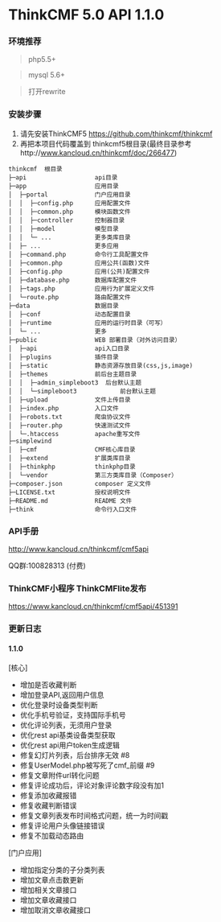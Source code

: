 ThinkCMF 5.0 API 1.1.0
===============
### 环境推荐
> php5.5+

> mysql 5.6+

> 打开rewrite

### 安装步骤

1. 请先安装ThinkCMF5 https://github.com/thinkcmf/thinkcmf
2. 再把本项目代码覆盖到 thinkcmf5根目录(最终目录参考http://www.kancloud.cn/thinkcmf/doc/266477)
```
thinkcmf  根目录
├─api                   api目录
├─app                   应用目录
│  ├─portal             门户应用目录
│  │  ├─config.php      应用配置文件
│  │  ├─common.php      模块函数文件
│  │  ├─controller      控制器目录
│  │  ├─model           模型目录
│  │  └─ ...            更多类库目录
│  ├─ ...               更多应用
│  ├─command.php        命令行工具配置文件
│  ├─common.php         应用公共(函数)文件
│  ├─config.php         应用(公共)配置文件
│  ├─database.php       数据库配置文件
│  ├─tags.php           应用行为扩展定义文件
│  └─route.php          路由配置文件
├─data                  数据目录
│  ├─conf               动态配置目录
│  ├─runtime            应用的运行时目录（可写）
│  └─ ...               更多
├─public                WEB 部署目录（对外访问目录）
│  ├─api                api入口目录
│  ├─plugins            插件目录
│  ├─static             静态资源存放目录(css,js,image)
│  ├─themes             前后台主题目录
│  │  ├─admin_simpleboot3  后台默认主题
│  │  └─simpleboot3            前台默认主题
│  ├─upload             文件上传目录
│  ├─index.php          入口文件
│  ├─robots.txt         爬虫协议文件
│  ├─router.php         快速测试文件
│  └─.htaccess          apache重写文件
├─simplewind         
│  ├─cmf                CMF核心库目录
│  ├─extend             扩展类库目录
│  ├─thinkphp           thinkphp目录
│  └─vendor             第三方类库目录（Composer）
├─composer.json         composer 定义文件
├─LICENSE.txt           授权说明文件
├─README.md             README 文件
├─think                 命令行入口文件
```

### API手册
http://www.kancloud.cn/thinkcmf/cmf5api

QQ群:100828313 (付费)

### ThinkCMF小程序 ThinkCMFlite发布
https://www.kancloud.cn/thinkcmf/cmf5api/451391

### 更新日志
#### 1.1.0
[核心]
* 增加是否收藏判断
* 增加登录API,返回用户信息
* 优化登录时设备类型判断
* 优化手机号验证，支持国际手机号
* 优化评论列表，无须用户登录
* 优化rest api基类设备类型获取
* 优化rest api用户token生成逻辑
* 修复幻灯片列表，后台排序无效 #8
* 修复UserModel.php被写死了cmf_前缀 #9
* 修复文章附件url转化问题
* 修复评论成功后，评论对象评论数字段没有加1
* 修复添加收藏报错
* 修复收藏判断错误
* 修复文章列表发布时间格式问题，统一为时间戳
* 修复评论用户头像链接错误
* 修复不加载动态路由

[门户应用]
* 增加指定分类的子分类列表
* 增加文章点击数更新
* 增加相关文章接口
* 增加文章收藏接口
* 增加取消文章收藏接口







